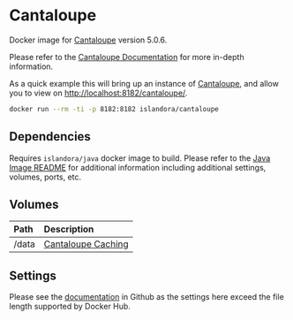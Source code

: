 # Cantaloupe

Docker image for [Cantaloupe] version 5.0.6.

Please refer to the [Cantaloupe Documentation] for more in-depth information.

As a quick example this will bring up an instance of [Cantaloupe], and allow you
to view on <http://localhost:8182/cantaloupe/>.

```bash
docker run --rm -ti -p 8182:8182 islandora/cantaloupe
```

## Dependencies

Requires `islandora/java` docker image to build. Please refer to the
[Java Image README](../java/README.md) for additional information including
additional settings, volumes, ports, etc.

## Volumes

| Path  | Description          |
| :---- | :------------------- |
| /data | [Cantaloupe Caching] |

## Settings

Please see the
[documentation](https://github.com/Islandora-Devops/isle-buildkit/tree/main/cantaloupe#settings)
in Github as the settings here exceed the file length supported by Docker Hub.

[Cantaloupe Caching]: https://cantaloupe-project.github.io/manual/3.1/caching.html
[Cantaloupe Documentation]: https://cantaloupe-project.github.io/manual/3.1/getting-started.html
[Cantaloupe Logs]: https://cantaloupe-project.github.io/manual/3.1/logging.html
[Cantaloupe]: https://cantaloupe-project.github.io/
